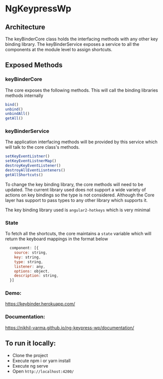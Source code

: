 # NgKeypressWp

## Architecture

The keyBinderCore class holds the interfacing methods with any other key binding library. 
The keyBinderService exposes a service to all the components at the module level to assign shortcuts.

## Exposed Methods

### keyBinderCore
The core exposes the following methods. This will call the binding libraries methods internally
```javascript
bind()
unbind()
unbindAll()
getAll()
```


### keyBinderService
The application interfacing methods will be provided by this service which will talk to the core class's methods.

```javascript
setKeyEventListner()
setKeyEventListnerMap()
destroyKeyEventListener()
destroyAllEventLisnteners()
getAllShortcuts()
```

To change the key binding library, the core methods will need to be updated. The current library used does not support a wide variety of actions on key bindings so the type is not considered. Although the Core layer has support to pass types to any other library which supports it.

The key binding library used is `angular2-hotkeys` which is very minimal

### State

To fetch all the shortcuts, the core maintains a `state` variable which will return the keyboard mappings in the format below

```javascript
  component: [{
    source: string,
    key: string,
    type: string,
    listener: any,
    options: object,
    description: string,
  }]
```

### Demo:

https://keybinder.herokuapp.com/

### Documentation:

https://nikhil-varma.github.io/ng-keypress-wp/documentation/
## To run it locally:

- Clone the project
- Execute npm i or yarn install
- Execute ng serve
- Open `http://localhost:4200/`
